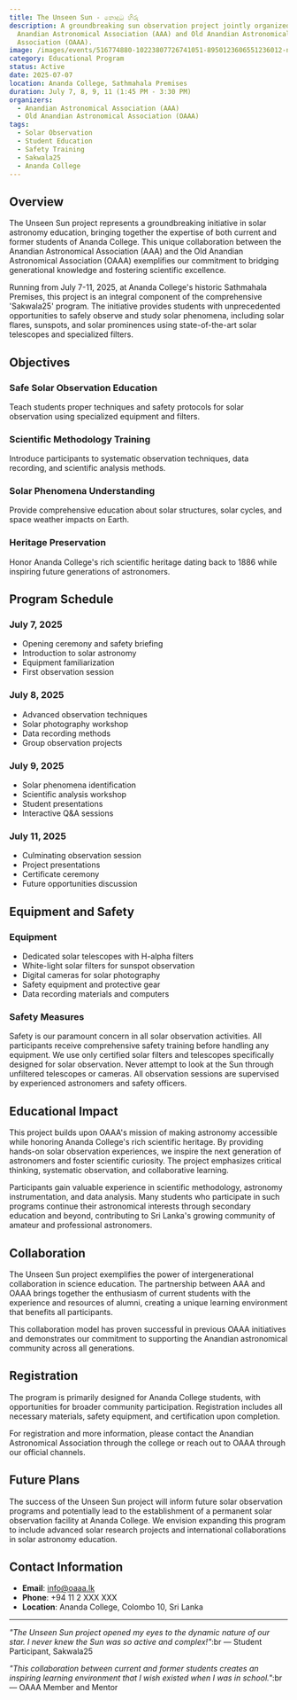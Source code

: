 ```yaml
---
title: The Unseen Sun - නොදුටු හිරු
description: A groundbreaking sun observation project jointly organized by the
  Anandian Astronomical Association (AAA) and Old Anandian Astronomical
  Association (OAAA).
image: /images/events/516774880-10223807726741051-8950123606551236012-n.jpg
category: Educational Program
status: Active
date: 2025-07-07
location: Ananda College, Sathmahala Premises
duration: July 7, 8, 9, 11 (1:45 PM - 3:30 PM)
organizers:
  - Anandian Astronomical Association (AAA)
  - Old Anandian Astronomical Association (OAAA)
tags:
  - Solar Observation
  - Student Education
  - Safety Training
  - Sakwala25
  - Ananda College
---
```


## Overview

The Unseen Sun project represents a groundbreaking initiative in solar astronomy education, bringing together the expertise of both current and former students of Ananda College. This unique collaboration between the Anandian Astronomical Association (AAA) and the Old Anandian Astronomical Association (OAAA) exemplifies our commitment to bridging generational knowledge and fostering scientific excellence.

Running from July 7-11, 2025, at Ananda College's historic Sathmahala Premises, this project is an integral component of the comprehensive 'Sakwala25' program. The initiative provides students with unprecedented opportunities to safely observe and study solar phenomena, including solar flares, sunspots, and solar prominences using state-of-the-art solar telescopes and specialized filters.

## Objectives

### Safe Solar Observation Education

Teach students proper techniques and safety protocols for solar observation using specialized equipment and filters.

### Scientific Methodology Training

Introduce participants to systematic observation techniques, data recording, and scientific analysis methods.

### Solar Phenomena Understanding

Provide comprehensive education about solar structures, solar cycles, and space weather impacts on Earth.

### Heritage Preservation

Honor Ananda College's rich scientific heritage dating back to 1886 while inspiring future generations of astronomers.

## Program Schedule

### July 7, 2025

- Opening ceremony and safety briefing
- Introduction to solar astronomy
- Equipment familiarization
- First observation session

### July 8, 2025

- Advanced observation techniques
- Solar photography workshop
- Data recording methods
- Group observation projects

### July 9, 2025

- Solar phenomena identification
- Scientific analysis workshop
- Student presentations
- Interactive Q\&A sessions

### July 11, 2025

- Culminating observation session
- Project presentations
- Certificate ceremony
- Future opportunities discussion

## Equipment and Safety

### Equipment

- Dedicated solar telescopes with H-alpha filters
- White-light solar filters for sunspot observation
- Digital cameras for solar photography
- Safety equipment and protective gear
- Data recording materials and computers

### Safety Measures

Safety is our paramount concern in all solar observation activities. All participants receive comprehensive safety training before handling any equipment. We use only certified solar filters and telescopes specifically designed for solar observation. Never attempt to look at the Sun through unfiltered telescopes or cameras. All observation sessions are supervised by experienced astronomers and safety officers.

## Educational Impact

This project builds upon OAAA's mission of making astronomy accessible while honoring Ananda College's rich scientific heritage. By providing hands-on solar observation experiences, we inspire the next generation of astronomers and foster scientific curiosity. The project emphasizes critical thinking, systematic observation, and collaborative learning.

Participants gain valuable experience in scientific methodology, astronomy instrumentation, and data analysis. Many students who participate in such programs continue their astronomical interests through secondary education and beyond, contributing to Sri Lanka's growing community of amateur and professional astronomers.

## Collaboration

The Unseen Sun project exemplifies the power of intergenerational collaboration in science education. The partnership between AAA and OAAA brings together the enthusiasm of current students with the experience and resources of alumni, creating a unique learning environment that benefits all participants.

This collaboration model has proven successful in previous OAAA initiatives and demonstrates our commitment to supporting the Anandian astronomical community across all generations.

## Registration

The program is primarily designed for Ananda College students, with opportunities for broader community participation. Registration includes all necessary materials, safety equipment, and certification upon completion.

For registration and more information, please contact the Anandian Astronomical Association through the college or reach out to OAAA through our official channels.

## Future Plans

The success of the Unseen Sun project will inform future solar observation programs and potentially lead to the establishment of a permanent solar observation facility at Ananda College. We envision expanding this program to include advanced solar research projects and international collaborations in solar astronomy education.

## Contact Information

- **Email**: <info@oaaa.lk>
- **Phone**: +94 11 2 XXX XXX
- **Location**: Ananda College, Colombo 10, Sri Lanka

---

*"The Unseen Sun project opened my eyes to the dynamic nature of our star. I never knew the Sun was so active and complex!"*:br — Student Participant, Sakwala25

*"This collaboration between current and former students creates an inspiring learning environment that I wish existed when I was in school."*:br — OAAA Member and Mentor
